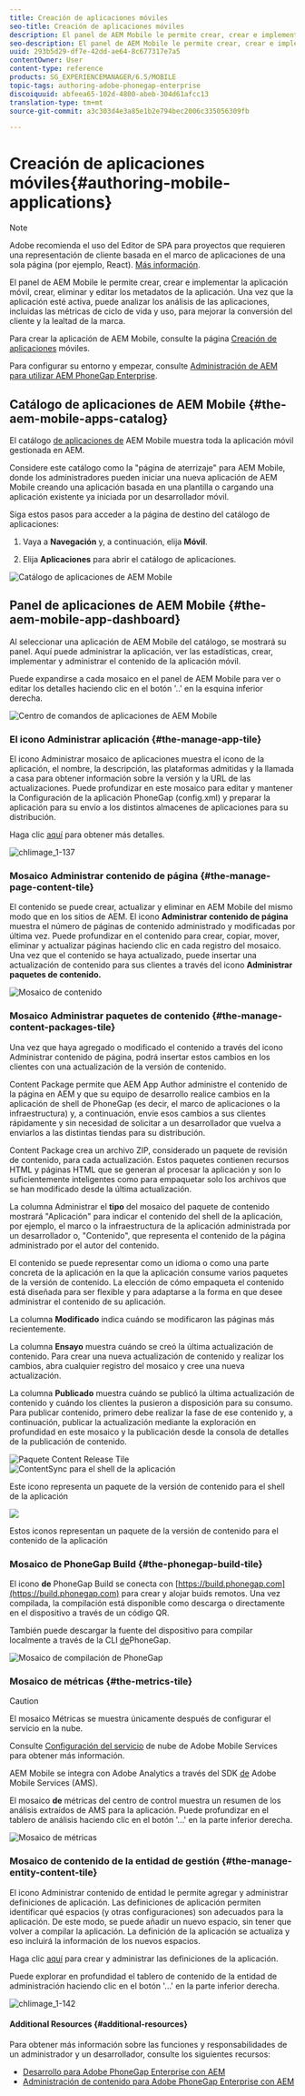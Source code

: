 ```yaml
---
title: Creación de aplicaciones móviles
seo-title: Creación de aplicaciones móviles
description: El panel de AEM Mobile le permite crear, crear e implementar la aplicación móvil, crear, eliminar y editar los metadatos de la aplicación. Siga esta página para obtener más información.
seo-description: El panel de AEM Mobile le permite crear, crear e implementar la aplicación móvil, crear, eliminar y editar los metadatos de la aplicación. Siga esta página para obtener más información.
uuid: 293b5d29-df7e-42dd-ae64-8c677317e7a5
contentOwner: User
content-type: reference
products: SG_EXPERIENCEMANAGER/6.5/MOBILE
topic-tags: authoring-adobe-phonegap-enterprise
discoiquuid: abfeea65-102d-4800-abeb-304d61afcc13
translation-type: tm+mt
source-git-commit: a3c303d4e3a85e1b2e794bec2006c335056309fb

---
```



# Creación de aplicaciones móviles{#authoring-mobile-applications}

>[!NOTE]
>
>Adobe recomienda el uso del Editor de SPA para proyectos que requieren una representación de cliente basada en el marco de aplicaciones de una sola página (por ejemplo, React). [Más información](/help/sites-developing/spa-overview.md).

El panel de AEM Mobile le permite crear, crear e implementar la aplicación móvil, crear, eliminar y editar los metadatos de la aplicación. Una vez que la aplicación esté activa, puede analizar los análisis de las aplicaciones, incluidas las métricas de ciclo de vida y uso, para mejorar la conversión del cliente y la lealtad de la marca.

Para crear la aplicación de AEM Mobile, consulte la página [Creación de aplicaciones](/help/mobile/building-app-mobile-phonegap.md) móviles.

Para configurar su entorno y empezar, consulte [Administración de AEM para utilizar AEM PhoneGap Enterprise](/help/mobile/administer-phonegap.md).

## Catálogo de aplicaciones de AEM Mobile {#the-aem-mobile-apps-catalog}

El catálogo [de aplicaciones de](http://localhost:4502/aem/apps.html/content/phonegap) AEM Mobile muestra toda la aplicación móvil gestionada en AEM.

Considere este catálogo como la &quot;página de aterrizaje&quot; para AEM Mobile, donde los administradores pueden iniciar una nueva aplicación de AEM Mobile creando una aplicación basada en una plantilla o cargando una aplicación existente ya iniciada por un desarrollador móvil.

Siga estos pasos para acceder a la página de destino del catálogo de aplicaciones:

1. Vaya a **Navegación** y, a continuación, elija **Móvil**.

1. Elija **Aplicaciones** para abrir el catálogo de aplicaciones.

![Catálogo de aplicaciones de AEM Mobile](assets/chlimage_1-135.png)

## Panel de aplicaciones de AEM Mobile {#the-aem-mobile-app-dashboard}

Al seleccionar una aplicación de AEM Mobile del catálogo, se mostrará su panel. Aquí puede administrar la aplicación, ver las estadísticas, crear, implementar y administrar el contenido de la aplicación móvil.

Puede expandirse a cada mosaico en el panel de AEM Mobile para ver o editar los detalles haciendo clic en el botón &#39;..&#39; en la esquina inferior derecha.

![Centro de comandos de aplicaciones de AEM Mobile](assets/chlimage_1-136.png)

### El icono Administrar aplicación {#the-manage-app-tile}

El icono Administrar mosaico de aplicaciones muestra el icono de la aplicación, el nombre, la descripción, las plataformas admitidas y la llamada a casa para obtener información sobre la versión y la URL de las actualizaciones. Puede profundizar en este mosaico para editar y mantener la Configuración de la aplicación PhoneGap (config.xml) y preparar la aplicación para su envío a los distintos almacenes de aplicaciones para su distribución.

Haga clic [aquí](/help/mobile/phonegap-app-details-tile.md) para obtener más detalles.

![chlimage_1-137](assets/chlimage_1-137.png)

### Mosaico Administrar contenido de página {#the-manage-page-content-tile}

El contenido se puede crear, actualizar y eliminar en AEM Mobile del mismo modo que en los sitios de AEM. El icono **Administrar contenido de página** muestra el número de páginas de contenido administrado y modificadas por última vez. Puede profundizar en el contenido para crear, copiar, mover, eliminar y actualizar páginas haciendo clic en cada registro del mosaico. Una vez que el contenido se haya actualizado, puede insertar una actualización de contenido para sus clientes a través del icono **Administrar paquetes de contenido.**

![Mosaico de contenido](assets/chlimage_1-138.png)

### Mosaico Administrar paquetes de contenido {#the-manage-content-packages-tile}

Una vez que haya agregado o modificado el contenido a través del icono Administrar contenido de página, podrá insertar estos cambios en los clientes con una actualización de la versión de contenido.

Content Package permite que AEM App Author administre el contenido de la página en AEM y que su equipo de desarrollo realice cambios en la aplicación de shell de PhoneGap (es decir, el marco de aplicaciones o la infraestructura) y, a continuación, envíe esos cambios a sus clientes rápidamente y sin necesidad de solicitar a un desarrollador que vuelva a enviarlos a las distintas tiendas para su distribución.

Content Package crea un archivo ZIP, considerado un paquete de revisión de contenido, para cada actualización. Estos paquetes contienen recursos HTML y páginas HTML que se generan al procesar la aplicación y son lo suficientemente inteligentes como para empaquetar solo los archivos que se han modificado desde la última actualización.

La columna Administrar el **tipo** del mosaico del paquete de contenido mostrará &quot;Aplicación&quot; para indicar el contenido del shell de la aplicación, por ejemplo, el marco o la infraestructura de la aplicación administrada por un desarrollador o, &quot;Contenido&quot;, que representa el contenido de la página administrado por el autor del contenido.

El contenido se puede representar como un idioma o como una parte concreta de la aplicación en la que la aplicación consume varios paquetes de la versión de contenido. La elección de cómo empaqueta el contenido está diseñada para ser flexible y para adaptarse a la forma en que desee administrar el contenido de su aplicación.

La columna **Modificado** indica cuándo se modificaron las páginas más recientemente.

La columna **Ensayo** muestra cuándo se creó la última actualización de contenido. Para crear una nueva actualización de contenido y realizar los cambios, abra cualquier registro del mosaico y cree una nueva actualización.

La columna **Publicado** muestra cuándo se publicó la última actualización de contenido y cuándo los clientes la pusieron a disposición para su consumo. Para publicar contenido, primero debe realizar la fase de ese contenido y, a continuación, publicar la actualización mediante la exploración en profundidad en este mosaico y la publicación desde la consola de detalles de la publicación de contenido.

![Paquete Content Release Tile](assets/chlimage_1-139.png) ![ContentSync para el shell de la aplicación](do-not-localize/chlimage_1-5.png)

Este icono representa un paquete de la versión de contenido para el shell de la aplicación

![](do-not-localize/chlimage_1-6.png)

Estos iconos representan un paquete de la versión de contenido para el contenido de la aplicación

### Mosaico de PhoneGap Build {#the-phonegap-build-tile}

El icono **de** PhoneGap Build se conecta con [https://build.phonegap.com](https://build.phonegap.com) para crear y alojar buids remotos. Una vez compilada, la compilación está disponible como descarga o directamente en el dispositivo a través de un código QR.

También puede descargar la fuente del dispositivo para compilar localmente a través de la CLI [de](https://docs.phonegap.com/en/3.5.0/guide_cli_index.md.html)PhoneGap.

![Mosaico de compilación de PhoneGap](assets/chlimage_1-140.png)

### Mosaico de métricas {#the-metrics-tile}

>[!CAUTION]
>
>El mosaico Métricas se muestra únicamente después de configurar el servicio en la nube.
>
>Consulte [Configuración del servicio](/help/mobile/configure-adobe-mobile-cloud-service.md) de nube de Adobe Mobile Services para obtener más información.

AEM Mobile se integra con Adobe Analytics a través del SDK [de](https://www.adobe.com/ca/solutions/digital-marketing/mobile-services/app-sdk.html) Adobe Mobile Services (AMS).

El mosaico **de** métricas del centro de control muestra un resumen de los análisis extraídos de AMS para la aplicación. Puede profundizar en el tablero de análisis haciendo clic en el botón &#39;...&#39; en la parte inferior derecha.

![Mosaico de métricas](assets/chlimage_1-141.png)

### Mosaico de contenido de la entidad de gestión {#the-manage-entity-content-tile}

El icono Administrar contenido de entidad le permite agregar y administrar definiciones de aplicación. Las definiciones de aplicación permiten identificar qué espacios (y otras configuraciones) son adecuados para la aplicación. De este modo, se puede añadir un nuevo espacio, sin tener que volver a compilar la aplicación. La definición de la aplicación se actualiza y eso incluirá la información de los nuevos espacios.

Haga clic [aquí](/help/mobile/phonegap-app-definitions.md) para crear y administrar las definiciones de la aplicación.

Puede explorar en profundidad el tablero de contenido de la entidad de administración haciendo clic en el botón &#39;...&#39; en la parte inferior derecha.

![chlimage_1-142](assets/chlimage_1-142.png)

#### Additional Resources {#additional-resources}

Para obtener más información sobre las funciones y responsabilidades de un administrador y un desarrollador, consulte los siguientes recursos:

* [Desarrollo para Adobe PhoneGap Enterprise con AEM](/help/mobile/developing-in-phonegap.md)
* [Administración de contenido para Adobe PhoneGap Enterprise con AEM](/help/mobile/administer-phonegap.md)

